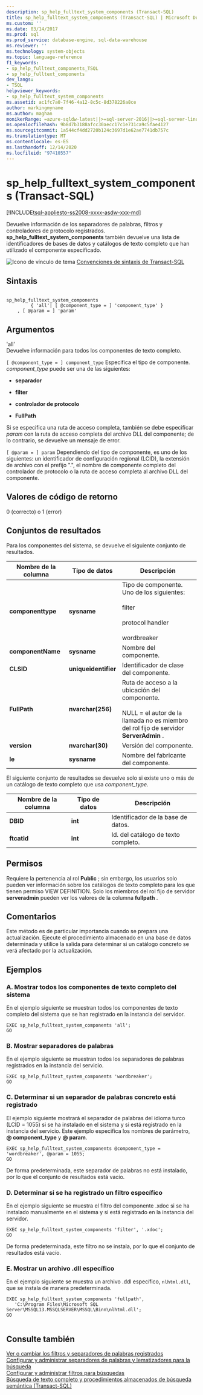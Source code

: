 ```yaml
---
description: sp_help_fulltext_system_components (Transact-SQL)
title: sp_help_fulltext_system_components (Transact-SQL) | Microsoft Docs
ms.custom: ''
ms.date: 03/14/2017
ms.prod: sql
ms.prod_service: database-engine, sql-data-warehouse
ms.reviewer: ''
ms.technology: system-objects
ms.topic: language-reference
f1_keywords:
- sp_help_fulltext_components_TSQL
- sp_help_fulltext_components
dev_langs:
- TSQL
helpviewer_keywords:
- sp_help_fulltext_system_components
ms.assetid: ac1fc7a0-7f46-4a12-8c5c-8d378226a8ce
author: markingmyname
ms.author: maghan
monikerRange: =azure-sqldw-latest||>=sql-server-2016||>=sql-server-linux-2017||=azuresqldb-mi-current
ms.openlocfilehash: 9b8d7b3188afcc30aecc17c1e731ca9c5fae4127
ms.sourcegitcommit: 1a544cf4dd2720b124c3697d1e62ae7741db757c
ms.translationtype: MT
ms.contentlocale: es-ES
ms.lasthandoff: 12/14/2020
ms.locfileid: "97410557"
---
```

# <a name="sp_help_fulltext_system_components-transact-sql"></a>sp_help_fulltext_system_components (Transact-SQL)
[!INCLUDE[tsql-appliesto-ss2008-xxxx-asdw-xxx-md](../../includes/tsql-appliesto-ss2008-xxxx-asdw-xxx-md.md)]

  Devuelve información de los separadores de palabras, filtros y controladores de protocolo registrados. **sp_help_fulltext_system_components** también devuelve una lista de identificadores de bases de datos y catálogos de texto completo que han utilizado el componente especificado.  
  
 ![Icono de vínculo de tema](../../database-engine/configure-windows/media/topic-link.gif "Icono de vínculo de tema") [Convenciones de sintaxis de Transact-SQL](../../t-sql/language-elements/transact-sql-syntax-conventions-transact-sql.md)  
  
## <a name="syntax"></a>Sintaxis  
  
```  
  
sp_help_fulltext_system_components   
         { 'all'| [ @component_type = ] 'component_type' }  
    , [ @param = ] 'param'  
```  
  
## <a name="arguments"></a>Argumentos  
 'all'  
 Devuelve información para todos los componentes de texto completo.  
  
`[ @component_type = ] component_type` Especifica el tipo de componente. *component_type* puede ser una de las siguientes:  
  
-   **separador**  
  
-   **filter**  
  
-   **controlador de protocolo**  
  
-   **FullPath**  
  
 Si se especifica una ruta de acceso completa, también se debe especificar *param* con la ruta de acceso completa del archivo DLL del componente; de lo contrario, se devuelve un mensaje de error.  
  
`[ @param = ] param` Dependiendo del tipo de componente, es uno de los siguientes: un identificador de configuración regional (LCID), la extensión de archivo con el prefijo ".", el nombre de componente completo del controlador de protocolo o la ruta de acceso completa al archivo DLL del componente.  
  
## <a name="return-code-values"></a>Valores de código de retorno  
 0 (correcto) o 1 (error)  
  
## <a name="result-sets"></a>Conjuntos de resultados  
 Para los componentes del sistema, se devuelve el siguiente conjunto de resultados.  
  
|Nombre de la columna|Tipo de datos|Descripción|  
|-----------------|---------------|-----------------|  
|**componenttype**|**sysname**|Tipo de componente. Uno de los siguientes:<br /><br /> filter<br /><br /> protocol handler<br /><br /> wordbreaker|  
|**componentName**|**sysname**|Nombre del componente.|  
|**CLSID**|**uniqueidentifier**|Identificador de clase del componente.|  
|**FullPath**|**nvarchar(256)**|Ruta de acceso a la ubicación del componente.<br /><br /> NULL = el autor de la llamada no es miembro del rol fijo de servidor **ServerAdmin** .|  
|**version**|**nvarchar(30)**|Versión del componente.|  
|**le**|**sysname**|Nombre del fabricante del componente.|  
  
 El siguiente conjunto de resultados se devuelve solo si existe uno o más de un catálogo de texto completo que usa *component_type*.  
  
|Nombre de la columna|Tipo de datos|Descripción|  
|-----------------|---------------|-----------------|  
|**DBID**|**int**|Identificador de la base de datos.|  
|**ftcatid**|**int**|Id. del catálogo de texto completo.|  
  
## <a name="permissions"></a>Permisos  
 Requiere la pertenencia al rol **Public** ; sin embargo, los usuarios solo pueden ver información sobre los catálogos de texto completo para los que tienen permiso VIEW DEFINITION. Solo los miembros del rol fijo de servidor **serveradmin** pueden ver los valores de la columna **fullpath** .  
  
## <a name="remarks"></a>Comentarios  
 Este método es de particular importancia cuando se prepara una actualización. Ejecute el procedimiento almacenado en una base de datos determinada y utilice la salida para determinar si un catálogo concreto se verá afectado por la actualización.  
  
## <a name="examples"></a>Ejemplos  
  
### <a name="a-listing-all-full-text-system-components"></a>A. Mostrar todos los componentes de texto completo del sistema  
 En el ejemplo siguiente se muestran todos los componentes de texto completo del sistema que se han registrado en la instancia del servidor.  
  
```  
EXEC sp_help_fulltext_system_components 'all';  
GO  
```  
  
### <a name="b-listing-word-breakers"></a>B. Mostrar separadores de palabras  
 En el ejemplo siguiente se muestran todos los separadores de palabras registrados en la instancia del servicio.  
  
```  
EXEC sp_help_fulltext_system_components 'wordbreaker';  
GO  
```  
  
### <a name="c-determining-whether-a-specific-word-breaker-is-registered"></a>C. Determinar si un separador de palabras concreto está registrado  
 El ejemplo siguiente mostrará el separador de palabras del idioma turco (LCID = 1055) si se ha instalado en el sistema y si está registrado en la instancia del servicio. Este ejemplo especifica los nombres de parámetro, **\@ component_type** y **\@ param**.  
  
```  
EXEC sp_help_fulltext_system_components @component_type = 'wordbreaker', @param = 1055;  
GO  
```  
  
 De forma predeterminada, este separador de palabras no está instalado, por lo que el conjunto de resultados está vacío.  
  
### <a name="d-determining-whether-a-specific-filter-has-been-registered"></a>D. Determinar si se ha registrado un filtro específico  
 En el ejemplo siguiente se muestra el filtro del componente .xdoc si se ha instalado manualmente en el sistema y si está registrado en la instancia del servidor.  
  
```  
EXEC sp_help_fulltext_system_components 'filter', '.xdoc';  
GO  
```  
  
 De forma predeterminada, este filtro no se instala, por lo que el conjunto de resultados está vacío.  
  
### <a name="e-listing-a-specific-dll-file"></a>E. Mostrar un archivo .dll específico  
 En el ejemplo siguiente se muestra un archivo .ddl específico, `nlhtml.dll`, que se instala de manera predeterminada.  
  
```  
EXEC sp_help_fulltext_system_components 'fullpath',   
   'C:\Program Files\Microsoft SQL Server\MSSQL13.MSSQLSERVER\MSSQL\Binn\nlhtml.dll';  
GO  
  
```  
  
## <a name="see-also"></a>Consulte también  
 [Ver o cambiar los filtros y separadores de palabras registrados](../../relational-databases/search/view-or-change-registered-filters-and-word-breakers.md)   
 [Configurar y administrar separadores de palabras y lematizadores para la búsqueda](../../relational-databases/search/configure-and-manage-word-breakers-and-stemmers-for-search.md)   
 [Configurar y administrar filtros para búsquedas](../../relational-databases/search/configure-and-manage-filters-for-search.md)   
 [Búsqueda de texto completo y procedimientos almacenados de búsqueda semántica &#40;Transact-SQL&#41;](../../relational-databases/system-stored-procedures/full-text-search-and-semantic-search-stored-procedures-transact-sql.md)  
  
  
